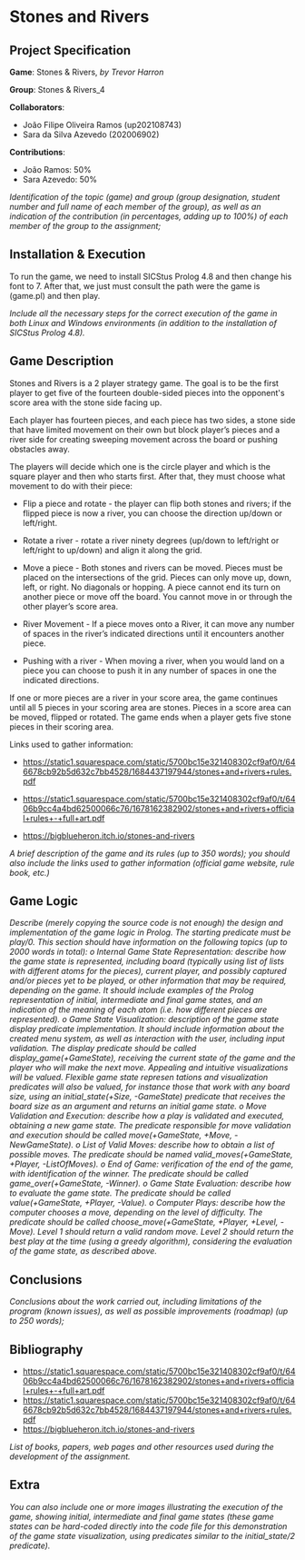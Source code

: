 # Stones and Rivers 

## Project Specification

**Game**: Stones & Rivers, *by Trevor Harron*

**Group**: Stones & Rivers_4

**Collaborators**:
- João Filipe Oliveira Ramos (up202108743)
- Sara da Silva Azevedo (202006902)

**Contributions**:
- João Ramos: 50%
- Sara Azevedo: 50%


*Identification of the topic (game) and group (group designation, student number and full name of each
member of the group), as well as an indication of the contribution (in percentages, adding up to 100%)
of each member of the group to the assignment;*


## Installation & Execution

To run the game, we need to install SICStus Prolog 4.8 and then change his font to 7. After that, we just must consult the path were the game is (game.pl) and then play. 


*Include all the necessary steps for the correct execution of the game in both
Linux and Windows environments (in addition to the installation of SICStus Prolog 4.8).*

## Game Description

Stones and Rivers is a 2 player strategy game. The goal is to be the first player to get five of the fourteen double-sided pieces into the opponent's score area with the stone side facing up. 

Each player has fourteen pieces, and each piece has two sides, a stone side that have limited movement on their own but block player’s pieces and a river side for creating sweeping movement across the board or pushing obstacles away. 

The players will decide which one is the circle player and which is the square player and then who starts first. After that, they must choose what movement to do with their piece: 

- Flip a piece and rotate - the player can flip both stones and rivers; if the flipped piece is now a river, you can choose the direction up/down or left/right.

- Rotate a river - rotate a river ninety degrees (up/down to left/right or left/right to up/down) and align it along the grid. 

- Move a piece - Both stones and rivers can be moved. Pieces must be placed on the intersections of the grid. Pieces can only move up, down, left, or right. No diagonals or hopping. A piece cannot end its turn on another piece or move off the board. You cannot move in or through the other player’s score area.

- River Movement - If a piece moves onto a River, it can move any number of spaces in the river’s indicated directions until it encounters another piece.

- Pushing with a river - When moving a river, when you would land on a piece you can choose to push it in any number of spaces in one the indicated directions.

If one or more pieces are a river in your score area, the game continues until all 5 pieces in your scoring area are stones. Pieces in a score area can be moved, flipped or rotated. 
The game ends when a player gets five stone pieces in their scoring area. 

Links used to gather information: 

- https://static1.squarespace.com/static/5700bc15e321408302cf9af0/t/646678cb92b5d632c7bb4528/1684437197944/stones+and+rivers+rules.pdf

- https://static1.squarespace.com/static/5700bc15e321408302cf9af0/t/6406b9cc4a4bd62500066c76/1678162382902/stones+and+rivers+official+rules+-+full+art.pdf

- https://bigblueheron.itch.io/stones-and-rivers

*A brief description of the game and its rules (up to 350 words); you should also
include the links used to gather information (official game website, rule book, etc.)*

## Game Logic

*Describe (merely copying the source code is not enough) the design and implementation
of the game logic in Prolog. The starting predicate must be play/0. This section should have information
on the following topics (up to 2000 words in total):
o Internal Game State Representation: describe how the game state is represented, including board
(typically using list of lists with different atoms for the pieces), current player, and possibly captured
and/or pieces yet to be played, or other information that may be required, depending on the game.
It should include examples of the Prolog representation of initial, intermediate and final game
states, and an indication of the meaning of each atom (i.e. how different pieces are represented).
o Game State Visualization: description of the game state display predicate implementation. It
should include information about the created menu system, as well as interaction with the user,
including input validation. The display predicate should be called display_game(+GameState),
receiving the current state of the game and the player who will make the next move. Appealing and
intuitive visualizations will be valued. Flexible game state represen
tations and visualization
predicates will also be valued, for instance those that work with any board size, using an
initial_state(+Size, -GameState) predicate that receives the board size as an argument and returns
an initial game state.
o Move Validation and Execution: describe how a play is validated and executed, obtaining a new
game state. The predicate responsible for move validation and execution should be called
move(+GameState, +Move, -NewGameState).
o List of Valid Moves: describe how to obtain a list of possible moves. The predicate should be named
valid_moves(+GameState, +Player, -ListOfMoves).
o End of Game: verification of the end of the game, with identification of the winner. The predicate
should be called game_over(+GameState, -Winner).
o Game State Evaluation: describe how to evaluate the game state. The predicate should be called
value(+GameState, +Player, -Value).
o Computer Plays: describe how the computer chooses a move, depending on the level of difficulty.
The predicate should be called choose_move(+GameState, +Player, +Level, -Move). Level 1 should
return a valid random move. Level 2 should return the best play at the time (using a greedy
algorithm), considering the evaluation of the game state, as described above.*

## Conclusions

*Conclusions about the work carried out, including limitations of the program (known
issues), as well as possible improvements (roadmap) (up to 250 words);*

## Bibliography

- https://static1.squarespace.com/static/5700bc15e321408302cf9af0/t/6406b9cc4a4bd62500066c76/1678162382902/stones+and+rivers+official+rules+-+full+art.pdf
- https://static1.squarespace.com/static/5700bc15e321408302cf9af0/t/646678cb92b5d632c7bb4528/1684437197944/stones+and+rivers+rules.pdf
- https://bigblueheron.itch.io/stones-and-rivers

*List of books, papers, web pages and other resources used during the development of
the assignment.*

## Extra

*You can also include one or more images illustrating the execution of the game, showing initial, intermediate
and final game states (these game states can be hard-coded directly into the code file for this demonstration
of the game state visualization, using predicates similar to the initial_state/2 predicate).*
